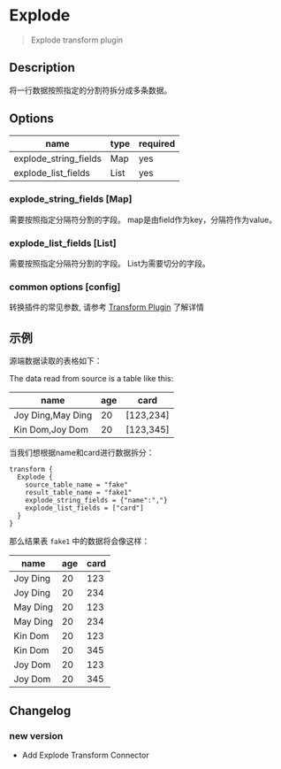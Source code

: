 # Explode

> Explode transform plugin

## Description

将一行数据按照指定的分割符拆分成多条数据。

## Options

|      name      | type | required |
|----------------|------|----------|
| explode_string_fields | Map  | yes      |
| explode_list_fields | List | yes      |


### explode_string_fields [Map]

需要按照指定分隔符分割的字段。
map是由field作为key，分隔符作为value。


### explode_list_fields [List]

需要按照指定分隔符分割的字段。
List为需要切分的字段。


### common options [config]

转换插件的常见参数, 请参考  [Transform Plugin](common-options.md) 了解详情

## 示例

源端数据读取的表格如下：

The data read from source is a table like this:

| name              | age | card    |
|-------------------|-----|---------|
| Joy Ding,May Ding | 20  | [123,234]  |
| Kin Dom,Joy Dom   | 20  | [123,345] |

当我们想根据name和card进行数据拆分：

```
transform {
  Explode {
    source_table_name = "fake"
    result_table_name = "fake1"
    explode_string_fields = {"name":","}
    explode_list_fields = ["card"]
  }
}
```

那么结果表 `fake1` 中的数据将会像这样：

|   name   | age | card |
|----------|-----|------|
| Joy Ding | 20  | 123  |
| Joy Ding | 20  | 234  |
| May Ding | 20   | 123  |
| May Ding | 20   | 234  |
| Kin Dom  | 20  | 123  |
| Kin Dom  | 20  | 345  |
| Joy Dom  | 20  | 123  |
| Joy Dom  | 20  | 345  |

## Changelog

### new version

- Add Explode Transform Connector


